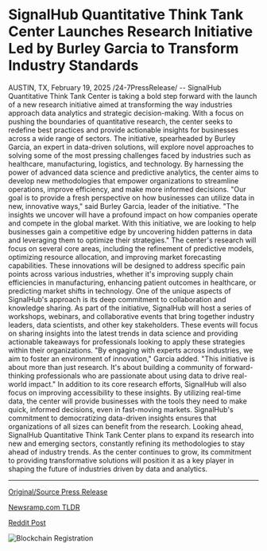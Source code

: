 # SignalHub Quantitative Think Tank Center Launches Research Initiative Led by Burley Garcia to Transform Industry Standards

AUSTIN, TX, February 19, 2025 /24-7PressRelease/ -- SignalHub Quantitative Think Tank Center is taking a bold step forward with the launch of a new research initiative aimed at transforming the way industries approach data analytics and strategic decision-making. With a focus on pushing the boundaries of quantitative research, the center seeks to redefine best practices and provide actionable insights for businesses across a wide range of sectors.  The initiative, spearheaded by Burley Garcia, an expert in data-driven solutions, will explore novel approaches to solving some of the most pressing challenges faced by industries such as healthcare, manufacturing, logistics, and technology. By harnessing the power of advanced data science and predictive analytics, the center aims to develop new methodologies that empower organizations to streamline operations, improve efficiency, and make more informed decisions.  "Our goal is to provide a fresh perspective on how businesses can utilize data in new, innovative ways," said Burley Garcia, leader of the initiative. "The insights we uncover will have a profound impact on how companies operate and compete in the global market. With this initiative, we are looking to help businesses gain a competitive edge by uncovering hidden patterns in data and leveraging them to optimize their strategies."  The center's research will focus on several core areas, including the refinement of predictive models, optimizing resource allocation, and improving market forecasting capabilities. These innovations will be designed to address specific pain points across various industries, whether it's improving supply chain efficiencies in manufacturing, enhancing patient outcomes in healthcare, or predicting market shifts in technology.  One of the unique aspects of SignalHub's approach is its deep commitment to collaboration and knowledge sharing. As part of the initiative, SignalHub will host a series of workshops, webinars, and collaborative events that bring together industry leaders, data scientists, and other key stakeholders. These events will focus on sharing insights into the latest trends in data science and providing actionable takeaways for professionals looking to apply these strategies within their organizations.  "By engaging with experts across industries, we aim to foster an environment of innovation," Garcia added. "This initiative is about more than just research. It's about building a community of forward-thinking professionals who are passionate about using data to drive real-world impact."  In addition to its core research efforts, SignalHub will also focus on improving accessibility to these insights. By utilizing real-time data, the center will provide businesses with the tools they need to make quick, informed decisions, even in fast-moving markets. SignalHub's commitment to democratizing data-driven insights ensures that organizations of all sizes can benefit from the research.  Looking ahead, SignalHub Quantitative Think Tank Center plans to expand its research into new and emerging sectors, constantly refining its methodologies to stay ahead of industry trends. As the center continues to grow, its commitment to providing transformative solutions will position it as a key player in shaping the future of industries driven by data and analytics. 

---

[Original/Source Press Release](https://www.24-7pressrelease.com/press-release/519790/signalhub-quantitative-think-tank-center-launches-research-initiative-led-by-burley-garcia-to-transform-industry-standards)
                    

[Newsramp.com TLDR](https://newsramp.com/curated-news/signalhub-transforming-industries-with-innovative-data-analytics-initiative/b0e530da3d0789b0dc483ba46453f6fe) 

 



[Reddit Post](https://www.reddit.com/r/newsramp/comments/1ite8u7/signalhub_transforming_industries_with_innovative/) 



![Blockchain Registration](https://cdn.newsramp.app/24-7PressRelease/qrcode/252/19/lendKnLY.webp)